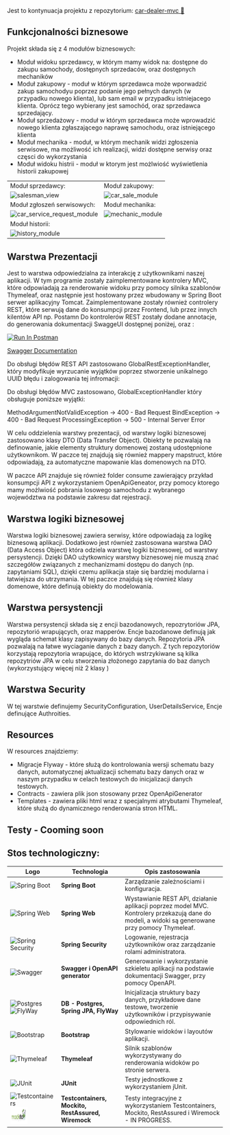 Jest to kontynuacja projektu z repozytorium: [car-dealer-mvc 🚗](https://github.com/MichalBialek01/car-dealer-mvc)


## Funkcjonalności biznesowe
Projekt składa się z 4 modułów biznesowych:
* Moduł widoku sprzedawcy, w którym mamy widok na: dostępne do zakupu samochody, dostępnych sprzedaców, oraz dostępnych mechaników
* Moduł zakupowy - moduł w którym sprzedawca może wporwadzić zakup samochodyu poprzez podanie jego pełnych danych (w przypadku nowego klienta), lub sam email w przypadku istniejacego klienta. Oprócz tego wybierany jest samochód, oraz sprzedawca sprzedający.
* Moduł sprzedażowy - moduł w którym sprzedawca może wprowadzić nowego klienta zgłaszającego naprawę samochodu, oraz istniejącego klienta
* Moduł mechanika - moduł, w którym mechanik widzi zgłoszenia serwisowe, ma możliwość ich realizacji, widzi dostępne serwisy oraz częsci do wykorzystania
* Moduł widoku histrii - moduł w ktorym jest możlwiość wyświetlenia historii zakupowej

<table>
  <tr>
    <td>Moduł sprzedawcy:</td>
    <td>Moduł zakupowy:</td>
  </tr>
  <tr>
    <td><img src="https://github.com/user-attachments/assets/3cda9323-6f2a-427a-b439-145177f05917" alt="salesman_view"></td>
    <td><img src="https://github.com/user-attachments/assets/3f4eabe7-5769-49a9-9dfa-90f8b0b484ec" alt="car_sale_module"></td>
  </tr>
  <tr>
    <td>Moduł zgłoszeń serwisowych:</td>
    <td>Moduł mechanika:</td>
  </tr>
  <tr>
    <td><img src="https://github.com/user-attachments/assets/d12b7ba1-d44b-41ca-92f4-4a9420550765" alt="car_service_request_module"></td>
    <td><img src="https://github.com/user-attachments/assets/2ac6c83b-8985-4e77-a8b6-fadbf7836cdf" alt="mechanic_module"></td>
  </tr>
  <tr>
    <td>Moduł historii:</td>
    <td></td>
  </tr>
  <tr>
    <td><img src="https://github.com/user-attachments/assets/c5f9e22e-2b11-45be-91c2-fcfbc91b865c" alt="history_module"></td>
    <td></td>
  </tr>
</table>

## Warstwa Prezentacji
Jest to warstwa odpowiedzialna za interakcję z użytkownikami naszej aplikacji.
W tym programie zostały zaimplementowane kontrolery MVC, które odpowiadają za renderowanie widoku przy pomocy silnika szablonów Thymeleaf, oraz następnie jest hostowany przez wbudowany w Spring Boot serwer aplikacyjny Tomcat.
Zaimplementowane zostały również controlery REST, które serwują dane do konsumpcji przez Frontend, lub przez innych kilentów API np. Postamn
Do kontrolerów REST zostały dodane annotacje, do generowania dokumentacji SwaggeUI dostępnej poniżej, oraz : 

[<img src="https://run.pstmn.io/button.svg" alt="Run In Postman" style="width: 128px; height: 32px;">](https://app.getpostman.com/run-collection/36937424-0147c2b8-a899-42f3-9173-34e8dd1921e0?action=collection%2Ffork&source=rip_markdown&collection-url=entityId%3D36937424-0147c2b8-a899-42f3-9173-34e8dd1921e0%26entityType%3Dcollection%26workspaceId%3Dd24e772e-b4d3-409e-8818-e4719d0070fb)

[Swagger Documentation](https://github.com/MichalBialek01/car-dealer-mvc-v2/blob/master/src/main/resources/swagger-ui.json)

Do obsługi błędów REST API zastosowano GlobalRestExceptionHandler, który modyfikuje wyrzucanie wyjątków poprzez stworzenie unikalnego UUID błędu i zalogowania tej infromacji:

Do obsługi błędów MVC zastosowano, GlobalExceptionHandler który obsługuje poniższe wyjątki:

MethodArgumentNotValidException -> 400 - Bad Request
BindException -> 400 - Bad Request
ProcessingException -> 500 - Internal Server Error

W celu oddzielenia warstwy prezentacji, od warstwy logiki biznesowej zastosowano klasy DTO (Data Transfer Object).
Obiekty te pozwalają na definowanie, jakie elementy struktury domenowej zostaną udostępnione użytkownikom. 
W paczce tej znajdują się również mappery mapstruct, które odpowiadają, za automatyczne mapowanie klas domenowych na DTO.  

W paczce API znajduje się również folder consume zawierający przykład konsumpcji API z wykorzystaniem OpenApiGeneator, przy pomocy ktorego mamy możlwiość pobrania losowego samochodu z wybranego województwa na podstawie zakresu dat rejestracji.


## Warstwa logiki biznesowej

Warstwa logiki biznesowej zawiera serwisy, które odpowiadają za logikę biznesową aplikacji.
Dodatkowo jest również zastosowana warstwa DAO (Data Access Object) która odziela warstwę logiki biznesowej, od warstwy persystencji.
Dzięki DAO użytkownicy warstwy biznesowej nie muszą znać szczegółów związanych z mechanizmami dostępu do danych (np. zapytaniami SQL), dzięki czemu aplikacja staje się bardziej modularna i łatwiejsza do utrzymania.
W tej paczce znajdują się również klasy domenowe, które definują obiekty do modelowania.

## Warstwa persystencji
Warstwa persystencji składa się z encji bazodanowych, repozrytoriów JPA, repozytorió wrapujących, oraz mapperów.
Encje bazodanowe definują jak wygląda schemat klasy zapisywany do bazy danych.
Repozytoria JPA pozwalają na łatwe wyciaganie danych z bazy danych. Z tych repozytoriów korzystają repozytoria wrapujące, do których wstrzykiwane są kilka repozytriów JPA w celu stworzenia złożonego zapytania do baz danych (wykorzystujący więcej niż 2 klasy )


## Warstwa Security
W tej warstwie definujemy SecurityConfiguration, UserDetailsService, Encje definujące Authroities.


## Resources
W resources znajdziemy:

* Migracje Flyway - które służą do kontrolowania wersji schematu bazy danych, automatycznej aktualizacji schematu bazy danych oraz w naszym przypadku w celach testowych do inicjalizacji danych testowych.
* Contracts - zawiera plik json stosowany przez OpenApiGenerator
* Templates - zawiera pliki html wraz z specjalnymi atrybutami Thymeleaf, które służą do dynamicznego renderowania stron HTML.

## Testy - Cooming soon  


## Stos technologiczny:

| Logo                                                                                                 | **Technologia**                       | Opis zastosowania                                                                                                                                                                          |
|------------------------------------------------------------------------------------------------------|---------------------------------------|--------------------------------------------------------------------------------------------------------------------------------------------------------------------------------------------|
| <img src="https://cdn.worldvectorlogo.com/logos/spring-3.svg" alt="Spring Boot" width="40" height="40">                                   | **Spring Boot**                       | Zarządzanie zależnościami i konfiguracja.                                                                                                                                                  |
| <img src="https://cdn.worldvectorlogo.com/logos/spring-3.svg" alt="Spring Web" width="40" height="40">                                    | **Spring Web**                        | Wystawianie REST API, działanie aplikacji poprzez model MVC. Kontrolery przekazują dane do modeli, a widoki są generowane przy pomocy Thymeleaf.                                            |
| <img src="https://cdn.worldvectorlogo.com/logos/spring-3.svg" alt="Spring Security" width="40" height="40">                               | **Spring Security**                   | Logowanie, rejestracja użytkowników oraz zarządzanie rolami administratora.                                                                                                                 |
| <img src="https://www.svgrepo.com/show/374111/swagger.svg" alt="Swagger" width="40" height="40">                                          | **Swagger i OpenAPI generator**       | Generowanie i wykorzystanie szkieletu aplikacji na podstawie dokumentacji Swagger, przy pomocy OpenAPI.                                                                                      |
| <img src="https://upload.wikimedia.org/wikipedia/commons/thumb/2/29/Postgresql_elephant.svg/640px-Postgresql_elephant.svg.png" alt="Postgres" width="40" height="40"> <img src="https://upload.wikimedia.org/wikipedia/commons/e/e1/Flyway_logo.svg" alt="FlyWay" width="40" height="40"> | **DB - Postgres, Spring JPA, FlyWay** | Inicjalizacja struktury bazy danych, przykładowe dane testowe, tworzenie użytkowników i przypisywanie odpowiednich ról.                                                                     |
| <img src="https://upload.wikimedia.org/wikipedia/commons/b/b2/Bootstrap_logo.svg" alt="Bootstrap" width="40" height="40">                  | **Bootstrap**                         | Stylowanie widoków i layoutów aplikacji.                                                                                                                                                     |
| <img src="https://seeklogo.com/images/T/thymeleaf-logo-6E4D42A713-seeklogo.com.png" alt="Thymeleaf" width="40" height="40">               | **Thymeleaf**                         | Silnik szablonów wykorzystywany do renderowania widoków po stronie serwera.                                                                                                                |
| <img src="https://junit.org/junit5/assets/img/junit5-logo.png" alt="JUnit" width="40" height="40">                                        | **JUnit**                             | Testy jednostkowe z wykorzystaniem jUnit.                                                                                                                                                   |
| <img src="https://avatars.githubusercontent.com/u/13393021?s=280&v=4" alt="Testcontainers" width="40" height="40"> <img src="https://raw.githubusercontent.com/mockito/mockito/main/src/main/javadoc/org/mockito/logo.png" alt="Mockito" width="40" height="40"> | **Testcontainers, Mockito, RestAssured, Wiremock** | Testy integracyjne z wykorzystaniem Testcontainers, Mockito, RestAssured i Wiremock - IN PROGRESS.                                                                                                       |
